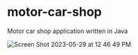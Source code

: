# motor-car-shop
Motor car shop application written in Java

![Screen Shot 2023-05-29 at 12 46 49 PM](https://github.com/longl2001/motor-car-shop/assets/122244788/5195d55a-6088-463e-add5-8da899a61198)



